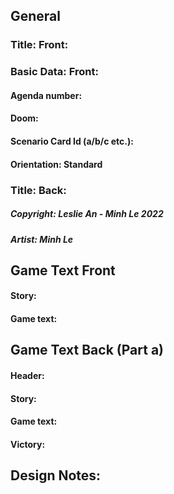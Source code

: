 ## General
### Title: Front:
### Basic Data: Front:
#### Agenda number:
#### Doom: 
#### Scenario Card Id (a/b/c etc.): 
#### Orientation: Standard

### Title: Back: 

##### Copyright: Leslie An - Minh Le 2022
##### Artist: Minh Le
## Game Text Front
#### Story:

#### Game text:

## Game Text Back (Part a)
#### Header: 

#### Story: 

#### Game text:

#### Victory: 


## Design Notes: